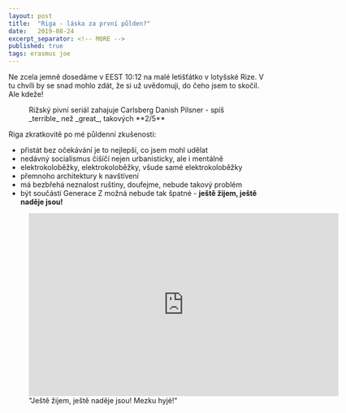 ```yaml
---
layout: post
title:  "Riga - láska za první půlden?"
date:   2019-08-24
excerpt_separator: <!-- MORE -->
published: true
tags: erasmus joe
---
```


<p class="intro">
  <span class="dropcap">N</span>e zcela jemně dosedáme v EEST 10:12 na malé letišťátko v lotyšské Rize.
  V tu chvíli by se snad mohlo zdát, že si už uvědomuji, do čeho jsem to skočil.
  Ale kdeže!
</p>

<!-- MORE -->

 <figure>
 <img src="{{ '/assets/img/carlsberg.png' | prepend: site.baseurl }}" alt="" class="img-center"> 
   <figcaption>Rižský pivní seriál zahajuje Carlsberg Danish Pilsner - spíš _terrible_ než _great_, takových **2/5**</figcaption>
 </figure>

Riga zkratkovitě po mé půldenní zkušenosti:
* přistát bez očekávání je to nejlepší, co jsem mohl udělat
* nedávný socialismus čišíčí nejen urbanisticky, ale i mentálně
* elektrokoloběžky, elektrokoloběžky, všude samé elektrokoloběžky
* přemnoho architektury k navštívení
* má bezbřehá neznalost ruštiny, doufejme, nebude takový problém
* být součástí Generace Z možná nebude tak špatné - **ještě žijem, ještě naděje jsou!**

<figure>
 <iframe width="610" height="360" class="img-center d-block"
  src="https://www.youtube.com/embed/AtyxM9Qm35E"
  frameborder="0"></iframe>
  <figcaption>"Ještě žijem, ještě naděje jsou! Mezku hyjé!"</figcaption>
</figure>
